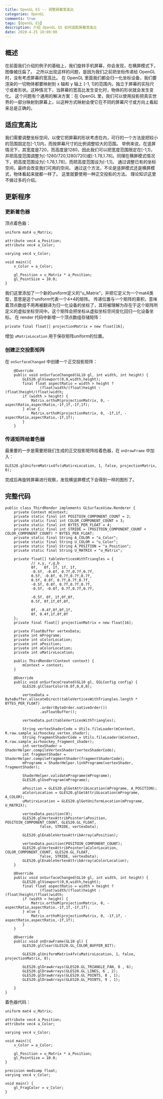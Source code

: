 ```yaml
---
title: OpenGL ES -- 调整屏幕宽高比
categories: OpenGL
comments: true
tags: [OpenGL ES]
description: 介绍 OpenGL ES 如何适配屏幕宽高比
date: 2020-4-25 10:00:00
---
```


## 概述

在前面我们介绍的例子的基础上，我们旋转手机屏幕，你会发现，在横屏模式下，图像被压扁了。
之所以出现这样的问题，是因为我们之前把坐标传递给 OpenGL 时，没有考虑屏幕的宽高比。
在 OpenGL 里面我们都会归一化坐标设备，我们要渲染的一切物体都要映射到 x 轴和 y 轴上 [-1, 1]的范围内，独立于屏幕的实际尺寸或者形状。这种情况下，当屏幕的宽高比发生变化时，物体的形状就会发生变化。
这个问题有个通用的解决方案：在 OpenGL 里，我们可以使用投影把真实世界的一部分映射到屏幕上，以这种方式映射会使它在不同的屏幕尺寸或方向上看起来总是正确的。

## 适应宽高比

我们需要调整坐标空间，以使它把屏幕的形状考虑在内，可行的一个方法是把较小的范围固定在[-1,1]内，而按屏幕尺寸的比例调整较大的范围。
举例来说，在竖屏情况下，其宽度是720，而高度是1280，因此我们可以把宽度范围限定在[-1,1]，并把高度范围调整为[-1280/720,1280/720]或[-1.78,1.78]。同理在横屏模式情况下，把高度范围设为[-1.78,1.78]，而把高度范围设为[-1,1]。
通过调整已有的坐标空间，最终会改变我们可用的空间。
通过这个方法，不论是竖屏模式还是横屏模式，物体看起来就都一样了。
这里就要使用一种正交投影的方法。
理论知识这里不做过多的介绍。

## 更新程序

### 更新着色器

顶点着色器：

```
uniform mat4 u_Matrix;

attribute vec4 a_Position;
attribute vec4 a_Color;

varying vec4 v_Color;

void main(){
    v_Color = a_Color;

    gl_Position = u_Matrix * a_Position;
    gl_PointSize = 10.0;
}
```

我们这里添加了一个新的uniform定义的“u_Matrix”，并把它定义为一个mat4类型，意思是这个uniform代表一个4*4的矩阵。
传递位置与一个矩阵的乘积，意味着顶点数组不用再被翻译为归一化设备的坐标了，其将被理解为存在于这个矩阵所定义的虚拟坐标空间中。这个矩阵会把坐标从虚拟坐标空间变化回归一化设备坐标。
在 render 代码中新增一个顶点数组存储矩阵：

```
private final float[] projectionMatrix = new float[16];
```

增加 `uMatrixLocation` 用于保存矩阵uniform的位置。

### 创建正交投影矩阵

在 `onSurfaceChanged` 中创建一个正交投影矩阵：

```
    @Override
    public void onSurfaceChanged(GL10 gl, int width, int height) {
        GLES20.glViewport(0,0,width,height);
        final float aspectRatio = width > height ?
                (float)width/(float)height : (float)height/(float)width;
        if (width > height) {
            Matrix.orthoM(projectionMatrix, 0, -aspectRatio,aspectRatio,-1f,1f,-1f,1f);
        } else {
            Matrix.orthoM(projectionMatrix, 0, -1f,1f, -aspectRatio,aspectRatio,-1f,1f);
        }
    }
```

### 传递矩阵给着色器

最重要的一步是需要把我们生成的正交投影矩阵给着色器，在 `onDrawFrame` 中加入：

```
GLES20.glUniformMatrix4fv(uMatirxLocation, 1, false, projectionMatrix, 0);
```

完成后再旋转屏幕进行观察，发现横竖屏模式下会得到一样的图形了。

## 完整代码

```
public class ThirdRender implements GLSurfaceView.Renderer {
    private Context mContext;
    private static final int POSITOIN_COMPONENT_COUNT = 2;
    private static final int COLOR_COMPONENT_COUNT = 3;
    private static final int BYTES_PER_FLOAT = 4;
    private static final int STRIDE = (POSITOIN_COMPONENT_COUNT + COLOR_COMPONENT_COUNT) * BYTES_PER_FLOAT;
    private static final String A_COLOR = "a_Color";
    private static final String U_COLOR = "u_Color";
    private static final String A_POSITION = "a_Position";
    private static final String U_MATRIX = "u_Matrix";

    private float[] tableVerticesWithTriangles = {
            // x,y, r,g,b
            0f,   0f, 1f, 1f, 1f,
            -0.5f, -0.8f, 0.7f,0.7f,0.7f,
            0.5f, -0.8f, 0.7f,0.7f,0.7f,
            0.5f, 0.8f, 0.7f,0.7f,0.7f,
            -0.5f, 0.8f, 0.7f,0.7f,0.7f,
            -0.5f, -0.8f, 0.7f,0.7f,0.7f,

            -0.5f, 0f, 1f,0f,0f,
            0.5f, 0f,1f,0f,0f,

            0f, -0.4f,0f,0f,1f,
            0f, 0.4f,1f,0f,0f
    };
    private final float[] projectionMatrix = new float[16];

    private FloatBuffer vertexData;
    private int mPrograme;
    private int uColorLocation;
    private int aPosition;
    private int aColorLocation;
    private int uMatirxLocation;

    public ThirdRender(Context context) {
        mContext = context;
    }

    @Override
    public void onSurfaceCreated(GL10 gl, EGLConfig config) {
        GLES20.glClearColor(0.0f,0,0,0);

        vertexData = ByteBuffer.allocateDirect(tableVerticesWithTriangles.length * BYTES_PER_FLOAT)
                .order(ByteOrder.nativeOrder())
                .asFloatBuffer();

        vertexData.put(tableVerticesWithTriangles);

        String vertexShaderCode = Utils.fileLoader(mContext, R.raw.sample_airhoockey_vertex_shader);
        String fragmentShaderCode = Utils.fileLoader(mContext, R.raw.sample_airhoockey_fragment_shader);
        int vertexShader = ShaderHelper.compileVertexShader(vertexShaderCode);
        int fragmentShader = ShaderHelper.compileFragmentShader(fragmentShaderCode);
        mPrograme = ShaderHelper.linkPrograme(vertexShader, fragmentShader);

        ShaderHelper.validatePrograme(mPrograme);
        GLES20.glUseProgram(mPrograme);

        aPosition = GLES20.glGetAttribLocation(mPrograme, A_POSITION);
        aColorLocation = GLES20.glGetAttribLocation(mPrograme, A_COLOR);
        uMatirxLocation = GLES20.glGetUniformLocation(mPrograme, U_MATRIX);

        vertexData.position(0);
        GLES20.glVertexAttribPointer(aPosition, POSITOIN_COMPONENT_COUNT, GLES20.GL_FLOAT,
                false, STRIDE, vertexData);

        GLES20.glEnableVertexAttribArray(aPosition);

        vertexData.position(POSITOIN_COMPONENT_COUNT);
        GLES20.glVertexAttribPointer(aColorLocation, COLOR_COMPONENT_COUNT, GLES20.GL_FLOAT,
                false, STRIDE, vertexData);
        GLES20.glEnableVertexAttribArray(aColorLocation);
    }

    @Override
    public void onSurfaceChanged(GL10 gl, int width, int height) {
        GLES20.glViewport(0,0,width,height);
        final float aspectRatio = width > height ?
                (float)width/(float)height : (float)height/(float)width;
        if (width > height) {
            Matrix.orthoM(projectionMatrix, 0, -aspectRatio,aspectRatio,-1f,1f,-1f,1f);
        } else {
            Matrix.orthoM(projectionMatrix, 0, -1f,1f, -aspectRatio,aspectRatio,-1f,1f);
        }
    }

    @Override
    public void onDrawFrame(GL10 gl) {
        GLES20.glClear(GLES20.GL_COLOR_BUFFER_BIT);

        GLES20.glUniformMatrix4fv(uMatirxLocation, 1, false, projectionMatrix, 0);

        GLES20.glDrawArrays(GLES20.GL_TRIANGLE_FAN, 0 , 6);
        GLES20.glDrawArrays(GLES20.GL_LINES, 6 , 2);
        GLES20.glDrawArrays(GLES20.GL_POINTS, 8 , 1);
        GLES20.glDrawArrays(GLES20.GL_POINTS, 9 , 1);

    }
}
```

着色器代码：

```
uniform mat4 u_Matrix;

attribute vec4 a_Position;
attribute vec4 a_Color;

varying vec4 v_Color;

void main(){
    v_Color = a_Color;

    gl_Position = u_Matrix * a_Position;
    gl_PointSize = 10.0;
}
```

```
precision mediump float;
varying vec4 v_Color;

void main() {
    gl_FragColor = v_Color;
}
```